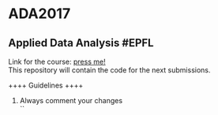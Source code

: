 # ADA2017  
## Applied Data Analysis #EPFL
Link for the course: [press me!](https://dlab.epfl.ch/teaching/fall2017/cs401/)  
This repository will contain the code for the next submissions.  

++++ Guidelines ++++
1. Always comment your changes  
``
